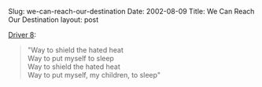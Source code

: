 Slug: we-can-reach-our-destination
Date: 2002-08-09
Title: We Can Reach Our Destination
layout: post

<a href="http://www.geocities.com/mmeyer_hermann/Driver8.html">Driver 8</a>:
<blockquote>&quot;Way to shield the hated heat<br />
Way to put myself to sleep<br />
Way to shield the hated heat<br />
Way to put myself, my children, to sleep&quot;</blockquote>
